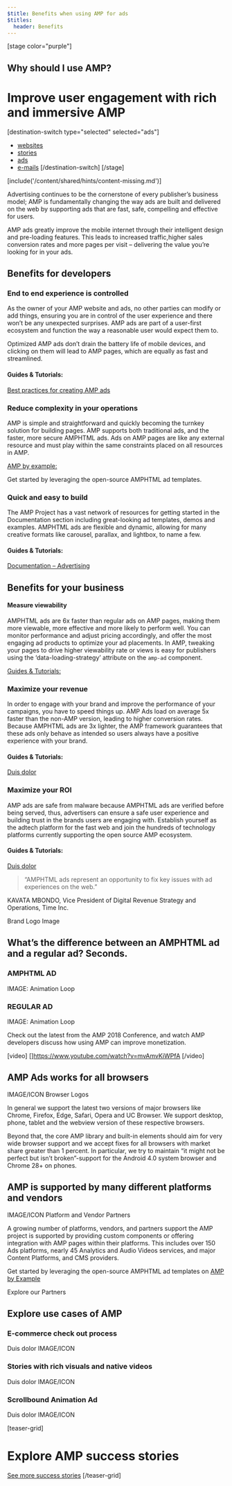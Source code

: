 ```yaml
---
$title: Benefits when using AMP for ads
$titles:
  header: Benefits
---
```

[stage color="purple"]
## Why should I use AMP?
# Improve user engagement with rich and immersive AMP
[destination-switch type="selected" selected="ads"]
- [websites](/content/amp-dev/overview/benefits/websites.md)
- [stories](/content/amp-dev/overview/benefits/stories.md)
- [ads](/content/amp-dev/overview/benefits/ads.md)
- [e-mails](/content/amp-dev/overview/benefits/emails.md)
[/destination-switch]
[/stage]

[include('/content/shared/hints/content-missing.md')]

Advertising continues to be the cornerstone of every publisher’s business model; AMP is fundamentally changing the way ads are built and delivered on the web by supporting ads that are fast, safe, compelling and effective for users.

AMP ads greatly improve the mobile internet through their intelligent design and pre-loading features. This leads to increased traffic,higher sales conversion rates and more pages per visit – delivering the value you’re looking for in your ads.

## Benefits for developers
### End to end experience is controlled

As the owner of your AMP website and ads, no other parties can modify or add things, ensuring you are in control of the user experience and there won’t be any unexpected surprises. AMP ads are part of a user-first ecosystem and function the way a reasonable user would expect them to.

Optimized AMP ads don’t drain the battery life of mobile devices, and clicking on them will lead to AMP pages, which are equally as fast and streamlined.

#### Guides & Tutorials:
[Best practices for creating AMP ads](Link)

### Reduce complexity in your operations
AMP is simple and straightforward and quickly becoming the turnkey solution for building pages. AMP supports both traditional ads, and the faster, more secure AMPHTML ads. Ads on AMP pages are like any external resource and must play within the same constraints placed on all resources in AMP.

[AMP by example:](https://ampbyexample.com/amp-ads/#amp-ads/advanced_ads)

Get started by leveraging the open-source AMPHTML ad templates.

### Quick and easy to build
The AMP Project has a vast network of resources for getting started in the Documentation section including great-looking ad templates, demos and examples. AMPHTML ads are flexible and dynamic, allowing for many creative formats like carousel, parallax, and lightbox, to name a few.

#### Guides & Tutorials:
[Documentation – Advertising](Link)

## Benefits for your business
#### Measure viewability
AMPHTML ads are 6x faster than regular ads on AMP pages, making them more viewable, more effective and more likely to perform well. You can monitor performance and adjust pricing accordingly, and offer the most engaging ad products to optimize your ad placements. In AMP, tweaking your pages to drive higher viewability rate or views is easy for publishers using the ‘data-loading-strategy’ attribute on the `amp-ad` component.

[Guides & Tutorials:]()

### Maximize your revenue
In order to engage with your brand and improve the performance of your campaigns, you have to speed things up. AMP Ads load on average 5x faster than the non-AMP version, leading to higher conversion rates. Because AMPHTML ads are 3x lighter, the AMP framework guarantees that these ads only behave as intended so users always have a positive experience with your brand.

#### Guides & Tutorials:
[Duis dolor](Link)

### Maximize your ROI
AMP ads are safe from malware because AMPHTML ads are verified before being served, thus, advertisers can ensure a safe user experience and building trust in the brands users are engaging with. Establish yourself as the adtech platform for the fast web and join the hundreds of technology platforms currently supporting the open source AMP ecosystem.

#### Guides & Tutorials:
[Duis dolor]()

>“AMPHTML ads represent an opportunity to fix key issues with ad experiences on the web.”

KAVATA MBONDO, Vice President of Digital Revenue Strategy and Operations, Time Inc.

Brand Logo Image

## What’s the difference between an AMPHTML ad and a regular ad? Seconds.
### AMPHTML AD
IMAGE: Animation Loop

### REGULAR AD
IMAGE: Animation Loop

Check out the latest from the AMP 2018 Conference, and watch AMP developers discuss how using AMP can improve monetization.

[video]
[]https://www.youtube.com/watch?v=mvAmvKiWPfA
[/video]

## AMP Ads works for all browsers
IMAGE/ICON Browser Logos

In general we support the latest two versions of major browsers like Chrome, Firefox, Edge, Safari, Opera and UC Browser. We support desktop, phone, tablet and the webview version of these respective browsers.

Beyond that, the core AMP library and built-in elements should aim for very wide browser support and we accept fixes for all browsers with market share greater than 1 percent.
In particular, we try to maintain “it might not be perfect but isn’t broken”-support for the Android 4.0 system browser and Chrome 28+ on phones.

## AMP is supported by many different platforms and vendors

IMAGE/ICON Platform and Vendor Partners

A growing number of platforms, vendors, and partners support the AMP project is supported by providing custom components or offering integration with AMP pages within their platforms. This includes over 150 Ads platforms, nearly 45 Analytics and Audio Videos services, and major Content Platforms, and CMS providers.

Get started by leveraging the open-source AMPHTML ad templates on [AMP by Example](https://ampbyexample.com/amp-ads/#amp-ads/advanced_ads)

Explore our Partners

## Explore use cases of AMP
### E-commerce check out process
Duis dolor
IMAGE/ICON

### Stories with rich visuals and native videos
Duis dolor
IMAGE/ICON

### Scrollbound Animation Ad
Duis dolor
IMAGE/ICON

[teaser-grid]
# Explore AMP success stories
[](content/shared/fill-ins/success-story.md)
[](content/shared/fill-ins/success-story-2.md)
[](content/shared/fill-ins/success-story.md)

[See more success stories](#)
[/teaser-grid]
